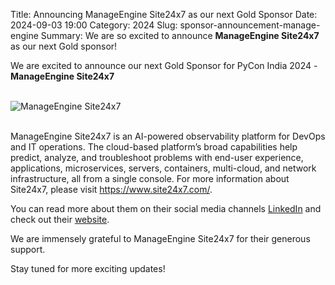 Title: Announcing ManageEngine Site24x7 as our next Gold Sponsor
Date: 2024-09-03 19:00
Category: 2024
Slug: sponsor-announcement-manage-engine
Summary: We are so excited to announce **ManageEngine Site24x7** as our next Gold sponsor!

We are excited to announce our next Gold Sponsor for PyCon India 2024 - **ManageEngine Site24x7**

<br>
<div class="text-center">
  <a href="https://www.site24x7.com/" target="_blank" style="border: none; text-decoration: none;">
    <img src="{static}/images/2024/sponsor-manageengine.png" alt="ManageEngine Site24x7" class="img-fluid responsive-image">
  </a>
</div>
<br>

ManageEngine Site24x7 is an AI-powered observability platform for DevOps and IT operations. The cloud-based platform’s broad capabilities help predict, analyze, and troubleshoot problems with end-user experience, applications, microservices, servers, containers, multi-cloud, and network infrastructure, all from a single console. For more information about Site24x7, please visit <https://www.site24x7.com/>.

You can read more about them on their social media channels [LinkedIn](https://www.linkedin.com/company/site24x7/) and check out their [website](https://www.site24x7.com/).

We are immensely grateful to ManageEngine Site24x7 for their generous support.

Stay tuned for more exciting updates!
